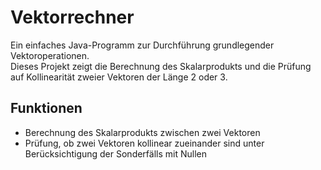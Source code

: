 # Vektorrechner
Ein einfaches Java-Programm zur Durchführung grundlegender Vektoroperationen.  
Dieses Projekt zeigt die Berechnung des Skalarprodukts und die Prüfung auf Kollinearität zweier Vektoren der Länge 2 oder 3.

## Funktionen
- Berechnung des Skalarprodukts zwischen zwei Vektoren
- Prüfung, ob zwei Vektoren kollinear zueinander sind unter Berücksichtigung der Sonderfälls mit Nullen
